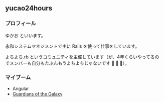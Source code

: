 ## yucao24hours

### プロフィール

ゆかお といいます。

永和システムマネジメントで主に Rails を使って仕事をしています。

よちよち.rb というコミュニティを主催しています（が、4年くらいやってるのでメンバーも自分もたぶんもうよちよちじゃないです :hatching_chick: :hatched_chick: :chicken:）。

### マイブーム

- Angular
- [Guardians of the Galaxy](http://www.imdb.com/title/tt3896198/)
